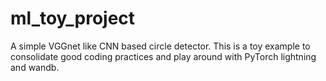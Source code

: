 # ml_toy_project
A simple VGGnet like CNN based circle detector. 
This is a toy example to consolidate good coding practices and play around with PyTorch lightning and wandb.

